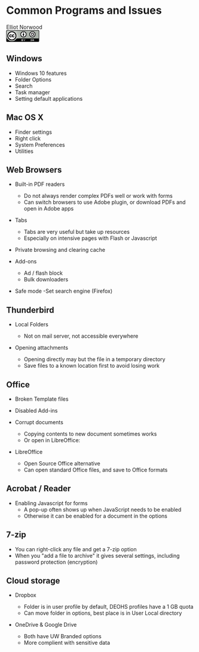 # Common Programs and Issues
Elliot Norwood  
![CC BY-SA 4.0](../images/cc_by-sa_4.png)  



## Windows

 - Windows 10 features
 - Folder Options
 - Search
 - Task manager
 - Setting default applications

## Mac OS X
 
 - Finder settings
 - Right click
 - System Preferences
 - Utilities

## Web Browsers

- Built-in PDF readers
    - Do not always render complex PDFs well or work with forms
    - Can switch browsers to use Adobe plugin, or download PDFs and open in Adobe apps
  
- Tabs
    - Tabs are very useful but take up resources
    - Especially on intensive pages with Flash or Javascript
  
- Private browsing and clearing cache
- Add-ons
    - Ad / flash block
    - Bulk downloaders
- Safe mode
-Set search engine (Firefox)

## Thunderbird

- Local Folders
    - Not on mail server, not accessible everywhere
    
- Opening attachments
    - Opening directly may but the file in a temporary directory
    - Save files to a known location first to avoid losing work

## Office

- Broken Template files
- Disabled Add-ins
- Corrupt documents
    - Copying contents to new document sometimes works
    - Or open in LibreOffice:

- LibreOffice
    - Open Source Office alternative
    - Can open standard Office files, and save to Office formats


## Acrobat / Reader

- Enabling Javascript for forms
    - A pop-up often shows up when JavaScript needs to be enabled
    - Otherwise it can be enabled for a document in the options


## 7-zip

- You can right-click any file and get a 7-zip option
- When you "add a file to archive" it gives several settings, including password protection (encryption)


## Cloud storage

- Dropbox
    - Folder is in user profile by default, DEOHS profiles have a 1 GB quota
    - Can move folder in options, best place is in User Local directory

- OneDrive & Google Drive
    - Both have UW Branded options
    - More complient with sensitive data
